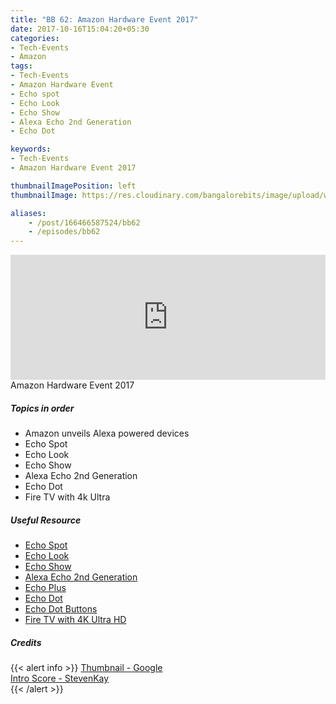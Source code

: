 ```yaml
---
title: "BB 62: Amazon Hardware Event 2017"
date: 2017-10-16T15:04:20+05:30
categories:
- Tech-Events
- Amazon
tags:
- Tech-Events
- Amazon Hardware Event
- Echo spot
- Echo Look
- Echo Show
- Alexa Echo 2nd Generation
- Echo Dot

keywords:
- Tech-Events
- Amazon Hardware Event 2017

thumbnailImagePosition: left
thumbnailImage: https://res.cloudinary.com/bangalorebits/image/upload/w_400,h_400,c_fill,r_50,bo_4px_solid_black/v1517410318/bb-episode-assets/bb62-thumbnail.png

aliases:
    - /post/166466587524/bb62
    - /episodes/bb62
---
```

<iframe frameborder='0' height='200px' scrolling='no' seamless src='https://embed.simplecast.com/631a1c60?color=f5f5f5' width='100%'></iframe>
<BR>
 Amazon Hardware Event 2017
 <!--more-->

##### Topics in order

 *   Amazon unveils Alexa powered devices
 *   Echo Spot
 *   Echo Look
 *   Echo Show
 *   Alexa Echo 2nd Generation
 *   Echo Dot
 *   Fire TV with 4k Ultra

##### Useful Resource
*   [Echo Spot](https://www.amazon.com/Amazon-MW46WB-Introducing-Echo-Spot/dp/B073SQYXTW)
*   [Echo Look](https://www.amazon.com/gp/product/B0186JAEWK)
*   [Echo Show](https://www.amazon.com/Amazon-Echo-Show-Alexa-Enabled-Black/dp/B01J24C0TI/ref=sr_1_1?s=amazon-devices&ie=UTF8&qid=1508164552&sr=1-1&keywords=echo+show)
*   [Alexa Echo 2nd Generation](https://www.amazon.com/all-new-amazon-echo-speaker-with-wifi-alexa-dark-charcoal/dp/B06XCM9LJ4/ref=sr_1_1?s=amazon-devices&ie=UTF8&qid=1508164591&sr=1-1&keywords=Alexa+echo)
*   [Echo Plus](https://www.amazon.com/dp/B075RWFCHB/ref_=fs_ods_fs_aucc_sr)
*   [Echo Dot](https://www.amazon.in/Echo-Dot-Year-Prime-Membership/dp/B071NB4PGV/ref=sr_1_2?ie=UTF8&qid=1508164678&sr=8-2&keywords=echo+dot)
*   [Echo Dot Buttons](http://www.businessinsider.in/Amazon-launches-20-buttons-to-turn-your-Echo-into-a-board-game-machine/articleshow/60861634.cms)
*   [Fire TV with 4K Ultra HD](https://www.amazon.com/all-new-amazon-fire-tv-4k-uhd-streaming-media-player/dp/B01N32NCPM/ref=sr_1_4?ie=UTF8&qid=1508164839&sr=8-4&keywords=firestick)
##### Credits

{{< alert info  >}}
  [Thumbnail - Google](https://twitter.com/madebygoogle?lang=en) <BR>
  [Intro Score - StevenKay](https://plus.google.com/+StevenKay_Detachment)<BR>
{{< /alert >}}
